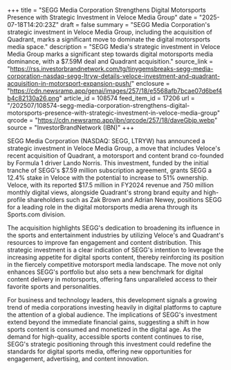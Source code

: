 +++
title = "SEGG Media Corporation Strengthens Digital Motorsports Presence with Strategic Investment in Veloce Media Group"
date = "2025-07-18T14:20:23Z"
draft = false
summary = "SEGG Media Corporation's strategic investment in Veloce Media Group, including the acquisition of Quadrant, marks a significant move to dominate the digital motorsports media space."
description = "SEGG Media's strategic investment in Veloce Media Group marks a significant step towards digital motorsports media dominance, with a $7.59M deal and Quadrant acquisition."
source_link = "https://rss.investorbrandnetwork.com/tg/tinygemsbreaks-segg-media-corporation-nasdaq-segg-ltryw-details-veloce-investment-and-quadrant-acquisition-in-motorsport-expansion-push/"
enclosure = "https://cdn.newsramp.app/genai/images/257/18/e5568afb7bcae07d6bef4b4c82130a26.png"
article_id = 108574
feed_item_id = 17206
url = "/202507/108574-segg-media-corporation-strengthens-digital-motorsports-presence-with-strategic-investment-in-veloce-media-group"
qrcode = "https://cdn.newsramp.app/ibn/qrcode/257/18/daveGbjp.webp"
source = "InvestorBrandNetwork (IBN)"
+++

<p>SEGG Media Corporation (NASDAQ: SEGG, LTRYW) has announced a strategic investment in Veloce Media Group, a move that includes Veloce's recent acquisition of Quadrant, a motorsport and content brand co-founded by Formula 1 driver Lando Norris. This investment, funded by the initial tranche of SEGG's $7.59 million subscription agreement, grants SEGG a 12.4% stake in Veloce with the potential to increase to 51% ownership. Veloce, with its reported $17.5 million in FY2024 revenue and 750 million monthly digital views, alongside Quadrant's strong brand equity and high-profile shareholders such as Zak Brown and Adrian Newey, positions SEGG for a leading role in the digital motorsports media arena through its Sports.com division.</p><p>The acquisition highlights SEGG's dedication to broadening its influence in the sports and entertainment industries by utilizing Veloce's and Quadrant's resources to improve fan engagement and content distribution. This strategic investment is a clear indication of SEGG's intention to leverage the increasing appetite for digital sports content, thereby reinforcing its position in the fiercely competitive motorsport media landscape. The move not only enhances SEGG's portfolio but also sets a new benchmark for digital content delivery in motorsports, offering fans unparalleled access to their favorite sports and personalities.</p><p>For business and technology leaders, this development signals a growing trend of media corporations investing heavily in digital platforms to capture the attention of a global audience. The implications of SEGG's investment extend beyond the immediate financial gains, suggesting a shift in how sports content is consumed and monetized in the digital age. As the demand for high-quality, accessible sports content continues to rise, SEGG's strategic positioning through this investment could redefine the standards for digital sports media, offering new opportunities for engagement, advertising, and content innovation.</p>